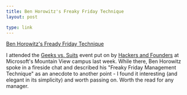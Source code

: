 ```yaml
---
title: Ben Horowitz's Freaky Friday Technique
layout: post

type: link
---
```


[Ben Horowitz's Fready Friday Technique](http://pandodaily.com/2012/01/18/the-freaky-friday-management-technique/)

I attended the [Geeks vs. Suits](http://www.hackersandfounders.com/events/45681972/?eventId=45681972&amp;action=detail) event put on by [Hackers and Founders](http://www.hackersandfounders.com/) at Microsoft's Mountain View campus last week. While there, Ben Horowitz spoke in a fireside chat and described his "Freaky Friday Management Technique" as an anecdote to another point - I found it interesting (and elegant in its simplicity) and worth passing on. Worth the read for any manager.